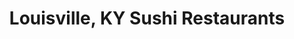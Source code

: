 ---
layout: city
title: Louisville, KY Sushi Restaurants
permalink: /kentucky/louisville/
stateAbbr: KY
stateName: Kentucky
cityName: Louisville
---